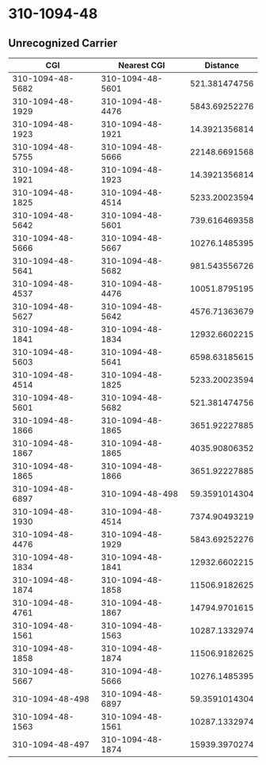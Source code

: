 # 310-1094-48
## Unrecognized Carrier


| CGI | Nearest CGI | Distance |
|-----|-------------|----------|
| 310-1094-48-5682 | 310-1094-48-5601 | 521.381474756 |
| 310-1094-48-1929 | 310-1094-48-4476 | 5843.69252276 |
| 310-1094-48-1923 | 310-1094-48-1921 | 14.3921356814 |
| 310-1094-48-5755 | 310-1094-48-5666 | 22148.6691568 |
| 310-1094-48-1921 | 310-1094-48-1923 | 14.3921356814 |
| 310-1094-48-1825 | 310-1094-48-4514 | 5233.20023594 |
| 310-1094-48-5642 | 310-1094-48-5601 | 739.616469358 |
| 310-1094-48-5666 | 310-1094-48-5667 | 10276.1485395 |
| 310-1094-48-5641 | 310-1094-48-5682 | 981.543556726 |
| 310-1094-48-4537 | 310-1094-48-4476 | 10051.8795195 |
| 310-1094-48-5627 | 310-1094-48-5642 | 4576.71363679 |
| 310-1094-48-1841 | 310-1094-48-1834 | 12932.6602215 |
| 310-1094-48-5603 | 310-1094-48-5641 | 6598.63185615 |
| 310-1094-48-4514 | 310-1094-48-1825 | 5233.20023594 |
| 310-1094-48-5601 | 310-1094-48-5682 | 521.381474756 |
| 310-1094-48-1866 | 310-1094-48-1865 | 3651.92227885 |
| 310-1094-48-1867 | 310-1094-48-1865 | 4035.90806352 |
| 310-1094-48-1865 | 310-1094-48-1866 | 3651.92227885 |
| 310-1094-48-6897 | 310-1094-48-498 | 59.3591014304 |
| 310-1094-48-1930 | 310-1094-48-4514 | 7374.90493219 |
| 310-1094-48-4476 | 310-1094-48-1929 | 5843.69252276 |
| 310-1094-48-1834 | 310-1094-48-1841 | 12932.6602215 |
| 310-1094-48-1874 | 310-1094-48-1858 | 11506.9182625 |
| 310-1094-48-4761 | 310-1094-48-1867 | 14794.9701615 |
| 310-1094-48-1561 | 310-1094-48-1563 | 10287.1332974 |
| 310-1094-48-1858 | 310-1094-48-1874 | 11506.9182625 |
| 310-1094-48-5667 | 310-1094-48-5666 | 10276.1485395 |
| 310-1094-48-498 | 310-1094-48-6897 | 59.3591014304 |
| 310-1094-48-1563 | 310-1094-48-1561 | 10287.1332974 |
| 310-1094-48-497 | 310-1094-48-1874 | 15939.3970274 |
